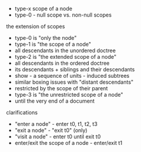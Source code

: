 
- type-x scope of a node
- type-0 - null scope vs. non-null scopes

the extension of scopes
- type-0 is "only the node"
- type-1 is "the scope of a node"
- all descendants in the unordered doctree
- type-2 is "the extended scope of a node"
- all descendants in the ordered doctree
- its descendants + siblings and their descendants
- show - a sequence of units - induced subtrees
- similar boxing issues with "distant descendants"
- restricted by the scope of their parent
- type-3 is "the unrestricted scope of a node"
- until the very end of a document

clarifications
- "enter a node" - enter t0, t1, t2, t3
- "exit a node" - "exit t0" (only)
- "visit a node" - enter t0 until exit t0
- enter/exit the scope of a node - enter/exit t1
